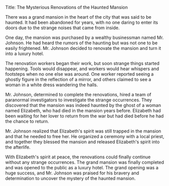 Title: The Mysterious Renovations of the Haunted Mansion

There was a grand mansion in the heart of the city that was said to be haunted. It had been abandoned for years, with no one daring to enter its doors due to the strange noises that came from inside.

One day, the mansion was purchased by a wealthy businessman named Mr. Johnson. He had heard the rumors of the haunting but was not one to be easily frightened. Mr. Johnson decided to renovate the mansion and turn it into a luxury hotel.

The renovation workers began their work, but soon strange things started happening. Tools would disappear, and workers would hear whispers and footsteps when no one else was around. One worker reported seeing a ghostly figure in the reflection of a mirror, and others claimed to see a woman in a white dress wandering the halls.

Mr. Johnson, determined to complete the renovations, hired a team of paranormal investigators to investigate the strange occurrences. They discovered that the mansion was indeed haunted by the ghost of a woman named Elizabeth, who had died in the mansion years before. Elizabeth had been waiting for her lover to return from the war but had died before he had the chance to return.

Mr. Johnson realized that Elizabeth's spirit was still trapped in the mansion and that he needed to free her. He organized a ceremony with a local priest, and together they blessed the mansion and released Elizabeth's spirit into the afterlife.

With Elizabeth's spirit at peace, the renovations could finally continue without any strange occurrences. The grand mansion was finally completed and was opened to the public as a luxury hotel. The grand opening was a huge success, and Mr. Johnson was praised for his bravery and determination to uncover the mystery of the haunted mansion.